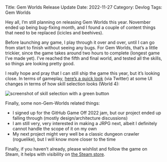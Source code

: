 Title: Gem Worlds Release Update
Date: 2022-11-27
Category: Devlog
Tags: Gem Worlds

Hey all, I’m still planning on releasing Gem Worlds this year. November ended up being bug-fixing month, and I found a couple of content things that need to be replaced (icicles and beehives).

Before launching any game, I play through it over and over, until I can go from start to finish without seeing any bugs. For Gem Worlds, that’s a little trickier, since the game takes around two hours to complete (longest game I’ve made yet). I’ve reached the fifth and final world, and tested all the skills, so things are looking pretty good.

I really hope and pray that I can still ship the game this year, but it’s looking close. In terms of gameplay, [here’s a quick look](https://twitter.com/nightblade99/status/1596912437147865090) (via Twitter) at some UI changes in terms of how skill selection looks (World 4):

![screenshot of skill selection with a green button](https://i.imgur.com/DSww8NF.png)

Finally, some non-Gem-Worlds related things:

- I signed up for the GitHub Game Off 2022 jam, but our project ended up falling through (mostly design/architecture discussions)
- I am still very, very interested in making a JRPG next, albeit I definitely cannot handle the scope of it on my own
- My next project might very well be a classic dungeon crawler (roguelike), but I will know more closer to the time

Finally, if you haven’t already, please wishlist and follow the game on Steam, it helps with visibility on [the Steam store](https://store.steampowered.com/app/1858760?utm_source=revue&utm_campaign=release).
